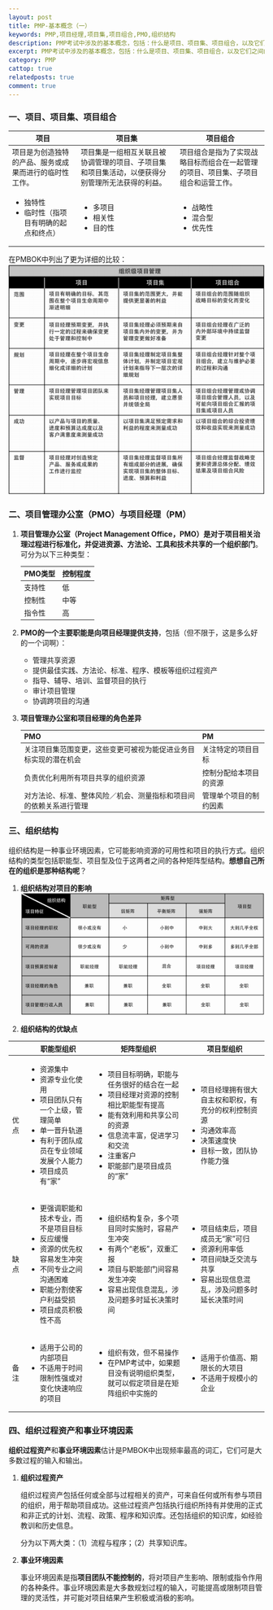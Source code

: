 ```yaml
--- 
layout: post
title: PMP-基本概念（一）
keywords: PMP,项目经理,项目集,项目组合,PMO,组织结构
description: PMP考试中涉及的基本概念，包括：什么是项目、项目集、项目组合，以及它们之间的区别；PMO和项目经理的关系；职能型、矩阵型和项目型组织结构的优缺点及适用性；组织过程资产和事业环境因素。
excerpt: PMP考试中涉及的基本概念，包括：什么是项目、项目集、项目组合，以及它们之间的区别；PMO和项目经理的关系；职能型、矩阵型和项目型组织结构的优缺点及适用性；组织过程资产和事业环境因素。
category: PMP
cattop: true
relatedposts: true
comment: true
---
```


### 一、项目、项目集、项目组合 ###
<table class="table table-bordered table-hover table-condensed">
   <thead>
      <tr>
         <th>项目</th>
         <th>项目集</th>
         <th>项目组合</th>
      </tr>
   </thead>
   <tbody>
      <tr>
         <td>项目是为创造独特的产品、服务或成果而进行的临时性工作。</td>
         <td>项目集是一组相互关联且被协调管理的项目、子项目集和项目集活动，以便获得分别管理所无法获得的利益。</td>
         <td>项目组合是指为了实现战略目标而组合在一起管理的项目、项目集、子项目组合和运营工作。</td>
      </tr>
      <tr>
         <td><ul><li>独特性</li><li>临时性（指项目有明确的起点和终点）</li><ul></td>
         <td><ul><li>多项目</li><li>相关性</li><li>目的性</li><ul></td>
         <td><ul><li>战略性</li><li>混合型</li><li>优先性</li><ul></td>
      </tr>
   </tbody>
</table>

在PMBOK中列出了更为详细的比较：
![项目、项目集与项目组合管理之比较](/images/pmp/1.1.png)

### 二、项目管理办公室（PMO）与项目经理（PM） ###
1. **项目管理办公室（Project Management Office，PMO）是对于项目相关治理过程进行标准化，并促进资源、方法论、工具和技术共享的一个组织部门**。可分为以下三种类型：
	<table class="table table-bordered table-hover table-condensed">
	   <thead>
	      <tr>
	         <th>PMO类型</th>
	         <th>控制程度</th>
	      </tr>
	   </thead>
	   <tbody>
	      <tr>
	         <td>支持性</td>
	         <td>低</td>
	      </tr>
	      <tr>
	         <td>控制性</td>
	         <td>中等</td>
	      </tr>
	      <tr>
	         <td>指令性</td>
	         <td>高</td>
	      </tr>
	   </tbody>
	</table>
2. **PMO的一个主要职能是向项目经理提供支持**，包括（但不限于，这是多么好的一个词啊）：
	- 管理共享资源
	- 提供最佳实践、方法论、标准、程序、模板等组织过程资产
	- 指导、辅导、培训、监督项目的执行
	- 审计项目管理
	- 协调跨项目的沟通
	
3. **项目管理办公室和项目经理的角色差异**
	<table class="table table-bordered table-hover table-condensed">
	   <thead>
	      <tr>
	         <th>PMO</th>
	         <th>PM</th>
	      </tr>
	   </thead>
	   <tbody>
	      <tr>
	         <td>关注项目集范围变更，这些变更可被视为能促进业务目标实现的潜在机会</td>
	         <td>关注特定的项目目标</td>
	      </tr>
	      <tr>
	         <td>负责优化利用所有项目共享的组织资源</td>
	         <td>控制分配给本项目的资源</td>
	      </tr>
	      <tr>
	         <td>对方法论、标准、整体风险／机会、测量指标和项目间的依赖关系进行管理</td>
	         <td>管理单个项目的制约因素</td>
	      </tr>
	   </tbody>
	</table>

### 三、组织结构 ###
组织结构是一种事业环境因素，它可能影响资源的可用性和项目的执行方式。组织结构的类型包括职能型、项目型及位于这两者之间的各种矩阵型结构。**想想自己所在的组织是那种结构呢**？

1. **组织结构对项目的影响**
![组织结构对项目的影响](/images/pmp/1.2.png)

2. **组织结构的优缺点**
<table class="table table-bordered table-hover table-condensed">
   <thead>
      <tr>
         <th></th>
         <th>职能型组织</th>
         <th>矩阵型组织</th>
         <th>项目型组织</th>
      </tr>
   </thead>
   <tbody>
      <tr>
         <td>优点</td>
         <td>
			<ul>
				<li>资源集中</li>
				<li>资源专业化使用</li>
				<li>项目团队只有一个上级，管理简单</li>
				<li>单一晋升轨道</li>
				<li>有利于团队成员在专业领域发展个人能力</li>
				<li>项目成员有“家”</li>
			<ul>
         </td>
         <td>
			<ul>
				<li>项目目标明确，职能与任务很好的结合在一起</li>
				<li>项目经理对资源的控制相比职能型有提高</li>
				<li>能有效利用和共享公司的资源</li>
				<li>信息流丰富，促进学习和交流</li>
				<li>注重客户</li>
				<li>职能部门是项目成员的“家”</li>
			<ul>
         </td>
         <td>
			<ul>
				<li>项目经理拥有很大自主权和职权，有充分的权利控制资源</li>
				<li>沟通效率高</li>
				<li>决策速度快</li>
				<li>目标一致，团队协作能力强</li>
			<ul>
         </td>
      </tr>
      <tr>
         <td>缺点</td>
         <td>
			<ul>
				<li>更强调职能和技术专业，而不是项目目标</li>
				<li>反应缓慢</li>
				<li>资源的优先权容易发生冲突</li>
				<li>不同专业之间沟通困难</li>
				<li>职能分割使客户利益受损</li>
				<li>项目成员积极性不高</li>
			<ul>
         </td>
         <td>
			<ul>
				<li>组织结构复杂，多个项目同时实施时，容易产生冲突</li>
				<li>有两个“老板”，双重汇报</li>
				<li>项目与职能部门间容易发生冲突</li>
				<li>容易出现信息混乱，涉及问题多时延长决策时间</li>
			<ul>
         </td>
         <td>
			<ul>
				<li>项目结束后，项目成员无“家”可归</li>
				<li>资源利用率低</li>
				<li>项目间缺乏交流与共享</li>
				<li>容易出现信息混乱，涉及问题多时延长决策时间</li>
			<ul>
         </td>
      </tr>
      <tr>
         <td>备注</td>
         <td>
			<ul>
				<li>适用于公司的内部项目</li>
				<li>不适用于时间限制性强或对变化快速响应的项目</li>
			<ul>
         </td>
         <td>
			<ul>
				<li>组织有效，但不易操作</li>
				<li>在PMP考试中，如果题目没有说明组织类型，就可以假定项目是在矩阵组织中实施的</li>
			<ul>
         </td>
         <td>
			<ul>
				<li>适用于价值高、期限长的大项目</li>
				<li>不适用于规模小的企业</li>
			<ul>
         </td>
      </tr>
   </tbody>
</table>

### 四、组织过程资产和事业环境因素 ###
**组织过程资产**和**事业环境因素**估计是PMBOK中出现频率最高的词汇，它们可是大多数过程的输入和输出。

1. **组织过程资产**

    组织过程资产包括任何或全部与过程相关的资产，可来自任何或所有参与项目的组织，用于帮助项目成功。这些过程资产包括执行组织所持有并使用的正式和非正式的计划、流程、政策、程序和知识库。还包括组织的知识库，如经验教训和历史信息。

	分为以下两大类：（1）流程与程序；（2）共享知识库。

2. **事业环境因素**

    事业环境因素是指**项目团队不能控制的**，将对项目产生影响、限制或指令作用的各种条件。事业环境因素是大多数规划过程的输入，可能提高或限制项目管理的灵活性，并可能对项目结果产生积极或消极的影响。